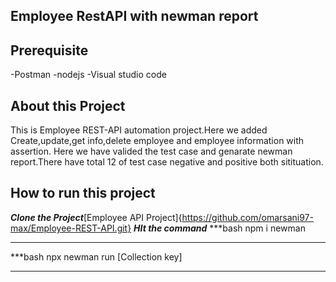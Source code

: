 ## Employee RestAPI with newman report
## Prerequisite
-Postman
-nodejs
-Visual studio code
## About this Project
This is Employee REST-API automation project.Here we added Create,update,get info,delete employee and employee information with assertion.
Here we have valided the test case and genarate newman report.There have total 12 of test case negative and positive both sitituation.

## How to run this project
***Clone the Project***[Employee API Project]{https://github.com/omarsani97-max/Employee-REST-API.git}
***HIt the command***
***bash
npm i newman
***
***bash
npx newman run [Collection key]
***

